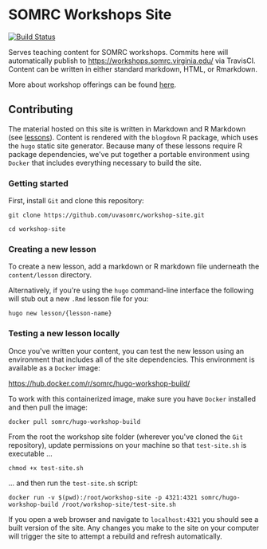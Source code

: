 # SOMRC Workshops Site

[![Build Status](https://travis-ci.org/uvasomrc/workshop-site.svg?branch=master)](https://travis-ci.org/uvasomrc/workshop-site)

Serves teaching content for SOMRC workshops. Commits here will automatically publish to https://workshops.somrc.virginia.edu/ via TravisCI.
Content can be written in either standard markdown, HTML, or Rmarkdown.

More about workshop offerings can be found [here](https://www.rc.virginia.edu/education/workshops/).

## Contributing

The material hosted on this site is written in Markdown and R Markdown (see [lessons](/content/lessons/)). Content is rendered with the `blogdown` R package, which uses the `hugo` static site generator. Because many of these lessons require R package dependencies, we've put together a portable environment using `Docker` that includes everything necessary to build the site. 

### Getting started

First, install `Git` and clone this repository:

`git clone https://github.com/uvasomrc/workshop-site.git`

`cd workshop-site`
 
### Creating a new lesson

To create a new lesson, add a markdown or R markdown file underneath the `content/lesson` directory. 

Alternatively, if you're using the `hugo` command-line interface the following will stub out a new `.Rmd` lesson file for you:

`hugo new lesson/{lesson-name}`

### Testing a new lesson locally

Once you've written your content, you can test the new lesson using an environment that includes all of the site dependencies. This environment is available as a `Docker` image:

<https://hub.docker.com/r/somrc/hugo-workshop-build/>

To work with this containerized image, make sure you have `Docker` installed and then pull the image:

`docker pull somrc/hugo-workshop-build`

From the root the workshop site folder (wherever you've cloned the `Git` repository), update permissions on your machine so that `test-site.sh` is executable ...

`chmod +x test-site.sh`

... and then run the `test-site.sh` script:

`docker run -v $(pwd):/root/workshop-site -p 4321:4321 somrc/hugo-workshop-build /root/workshop-site/test-site.sh`

If you open a web browser and navigate to `localhost:4321` you should see a built version of the site. Any changes you make to the site on your computer will trigger the site to attempt a rebuild and refresh automatically.
